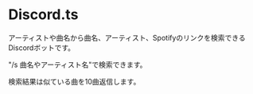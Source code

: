 # Discord.ts
アーティストや曲名から曲名、アーティスト、Spotifyのリンクを検索できるDiscordボットです。

"/s 曲名やアーティスト名"で検索できます。

検索結果は似ている曲を10曲返信します。

